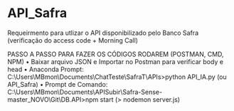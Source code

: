 # API_Safra
Requeirmento para utlizar o API disponibilizado pelo Banco Safra (verificação do access code + Morning Call)
 
 PASSO A PASSO PARA FAZER OS CÓDIGOS RODAREM (POSTMAN, CMD, NPM)
•	Baixar arquivo JSON e Importar no Postman para verificar body e head
•	Anaconda Prompt: 
C:\Users\MBmon\Documents\ChatTeste\SafraT\APIs>python API_IA.py (ou API_Safra)
•	Prompt de Comando:
C:\Users\MBmon\Documents\APISubir\Safra-Sense-master_NOVO\Git\DB.API>npm start (> nodemon server.js)
